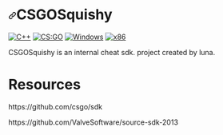 <h1><a id="user-content-CSGOSquishy" class="anchor" aria-hidden="true" href="#CSGOSquishy"><svg class="octicon octicon-link" viewBox="0 0 16 16" version="1.1" width="16" height="16" aria-hidden="true"><path fill-rule="evenodd" d="M7.775 3.275a.75.75 0 001.06 1.06l1.25-1.25a2 2 0 112.83 2.83l-2.5 2.5a2 2 0 01-2.83 0 .75.75 0 00-1.06 1.06 3.5 3.5 0 004.95 0l2.5-2.5a3.5 3.5 0 00-4.95-4.95l-1.25 1.25zm-4.69 9.64a2 2 0 010-2.83l2.5-2.5a2 2 0 012.83 0 .75.75 0 001.06-1.06 3.5 3.5 0 00-4.95 0l-2.5 2.5a3.5 3.5 0 004.95 4.95l1.25-1.25a.75.75 0 00-1.06-1.06l-1.25 1.25a2 2 0 01-2.83 0z"></path></svg></a>CSGOSquishy</h1>

<p><a href="https://en.wikipedia.org/wiki/C%2B%2B" rel="nofollow"><img src="https://camo.githubusercontent.com/59772b6517a23256d57de3750acbe35f6d45440fd67599f48732c7af475b2a7a/68747470733a2f2f696d672e736869656c64732e696f2f62616467652f6c616e67756167652d432532422532422d2532336633346237642e7376673f7374796c653d706c6173746963" alt="C++" data-canonical-src="https://img.shields.io/badge/language-C%2B%2B-%23f34b7d.svg?style=plastic" style="max-width:100%;"></a>
<a href="https://store.steampowered.com/app/730/CounterStrike_Global_Offensive/" rel="nofollow"><img src="https://camo.githubusercontent.com/345c624a26b135f8f1c695a4638820ce2bcead6e6228432fc3ce4b93ae6c6507/68747470733a2f2f696d672e736869656c64732e696f2f62616467652f67616d652d4353253341474f2d79656c6c6f772e7376673f7374796c653d706c6173746963" alt="CS:GO" data-canonical-src="https://img.shields.io/badge/game-CS%3AGO-yellow.svg?style=plastic" style="max-width:100%;"></a>
<a href="https://en.wikipedia.org/wiki/Microsoft_Windows" rel="nofollow"><img src="https://camo.githubusercontent.com/67e0b3c01baf09bd30ecf11d4cdc46c4017e3908dab4d990cef5b705ac8621ba/68747470733a2f2f696d672e736869656c64732e696f2f62616467652f706c6174666f726d2d57696e646f77732d3030373864372e7376673f7374796c653d706c6173746963" alt="Windows" data-canonical-src="https://img.shields.io/badge/platform-Windows-0078d7.svg?style=plastic" style="max-width:100%;"></a>
<a href="https://en.wikipedia.org/wiki/X86" rel="nofollow"><img src="https://camo.githubusercontent.com/917e2a8a71435097662cf4d727418fd2e220ab969cf23a1197c8851eeda2c95e/68747470733a2f2f696d672e736869656c64732e696f2f62616467652f617263682d7838362d7265642e7376673f7374796c653d706c6173746963" alt="x86" data-canonical-src="https://img.shields.io/badge/arch-x86-red.svg?style=plastic" style="max-width:100%;"></a>
<p>CSGOSquishy is an internal cheat sdk. project created by luna.</p>

<a><h1>Resources</h1></a>
<p>https://github.com/csgo/sdk</p>
<p>https://github.com/ValveSoftware/source-sdk-2013</p>
